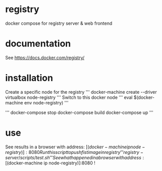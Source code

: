 # registry
docker compose for registry server &amp; web frontend

# documentation
See https://docs.docker.com/registry/

# installation
Create a specific node for the registry
'''
docker-machine create --driver virtualbox node-registry
'''
Switch to this docker node
'''
eval $(docker-machine env node-registry)
'''

'''
docker-compose stop
docker-compose build
docker-compose up
'''

# use
See results in a browser with address: [$(docker-machine ip node-registry)]:8080
Run this script to push fist image in registry
'''
registry-server/scripts/test.sh
'''
See what happened in a browser with address: [$(docker-machine ip node-registry)]:8080 !


